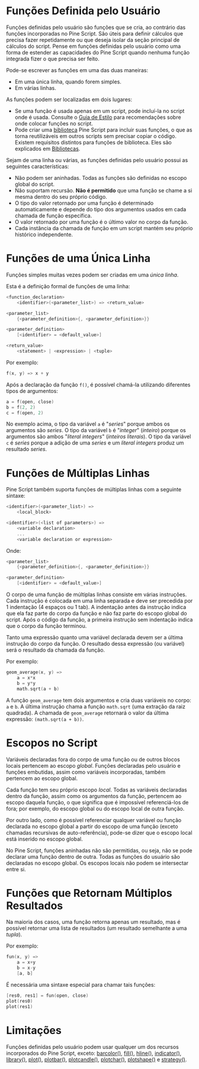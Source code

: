 
# Funções Definida pelo Usuário

Funções definidas pelo usuário são funções que se cria, ao contrário das funções incorporadas no Pine Script. São úteis para definir cálculos que precisa fazer repetidamente ou que deseja isolar da seção principal de cálculos do script. Pense em funções definidas pelo usuário como uma forma de estender as capacidades do Pine Script quando nenhuma função integrada fizer o que precisa ser feito.

Pode-se escrever as funções em uma das duas maneiras:

- Em uma única linha, quando forem simples.
- Em várias linhas.

As funções podem ser localizadas em dois lugares:

- Se uma função é usada apenas em um script, pode incluí-la no script onde é usada. Consulte o [Guia de Estilo](./000_style_guide.md) para recomendações sobre onde colocar funções no script.
- Pode criar uma [biblioteca](./000_library.md) Pine Script para incluir suas funções, o que as torna reutilizáveis em outros scripts sem precisar copiar o código. Existem requisitos distintos para funções de biblioteca. Eles são explicados em [Bibliotecas](./000_library.md).

Sejam de uma linha ou várias, as funções definidas pelo usuário possui as seguintes características:

- Não podem ser aninhadas. Todas as funções são definidas no escopo global do script.
- Não suportam recursão. __Não é permitido__ que uma função se chame a si mesma dentro do seu próprio código.
- O tipo do valor retornado por uma função é determinado automaticamente e depende do tipo dos argumentos usados em cada chamada de função específica.
- O valor retornado por uma função é o último valor no corpo da função.
- Cada instância da chamada de função em um script mantém seu próprio histórico independente.


# Funções de uma Única Linha

Funções simples muitas vezes podem ser criadas em uma _única linha_.

Esta é a definição formal de funções de uma linha:

```c
<function_declaration>
    <identifier>(<parameter_list>) => <return_value>

<parameter_list>
    {<parameter_definition>{, <parameter_definition>}}

<parameter_definition>
    [<identifier> = <default_value>]

<return_value>
    <statement> | <expression> | <tuple>
```

Por exemplo:

```c
f(x, y) => x + y
```

Após a declaração da função `f()`, é possível chamá-la utilizando diferentes tipos de argumentos:

```c
a = f(open, close)
b = f(2, 2)
c = f(open, 2)
```

No exemplo acima, o tipo da variável `a` é "_series_" porque ambos os argumentos são _series_. O tipo da variável `b` é "_integer_" (_inteiro_) porque os argumentos são ambos "_literal integers_" (_inteiros literais_). O tipo da variável `c` é _series_ porque a adição de uma _series_ e um _literal integers_ produz um resultado _series_.


# Funções de Múltiplas Linhas

Pine Script também suporta funções de múltiplas linhas com a seguinte sintaxe:

```c
<identifier>(<parameter_list>) =>
    <local_block>

<identifier>(<list of parameters>) =>
    <variable declaration>
    ...
    <variable declaration or expression>
```

Onde:

```c
<parameter_list>
    {<parameter_definition>{, <parameter_definition>}}

<parameter_definition>
    [<identifier> = <default_value>]
```

O corpo de uma função de múltiplas linhas consiste em várias instruções. Cada instrução é colocada em uma linha separada e deve ser precedida por 1 indentação (4 espaços ou 1 tab). A indentação antes da instrução indica que ela faz parte do corpo da função e não faz parte do escopo global do script. Após o código da função, a primeira instrução sem indentação indica que o corpo da função terminou.

Tanto uma expressão quanto uma variável declarada devem ser a última instrução do corpo da função. O resultado dessa expressão (ou variável) será o resultado da chamada da função.

Por exemplo:

```c
geom_average(x, y) =>
    a = x*x
    b = y*y
    math.sqrt(a + b)
```

A função `geom_average` tem dois argumentos e cria duas variáveis no corpo: `a` e `b`. A última instrução chama a função `math.sqrt` (uma extração da raiz quadrada). A chamada de `geom_average` retornará o valor da última expressão: `(math.sqrt(a + b))`.


# Escopos no Script

Variáveis declaradas fora do corpo de uma função ou de outros blocos locais pertencem ao escopo _global_. Funções declaradas pelo usuário e funções embutidas, assim como variáveis incorporadas, também pertencem ao escopo global.

Cada função tem seu próprio escopo _local_. Todas as variáveis declaradas dentro da função, assim como os argumentos da função, pertencem ao escopo daquela função, o que significa que é impossível referenciá-los de fora; por exemplo, do escopo global ou do escopo local de outra função.

Por outro lado, como é possível referenciar qualquer variável ou função declarada no escopo global a partir do escopo de uma função (exceto chamadas recursivas de auto-referência), pode-se dizer que o escopo local está inserido no escopo global.

No Pine Script, funções aninhadas não são permitidas, ou seja, não se pode declarar uma função dentro de outra. Todas as funções do usuário são declaradas no escopo global. Os escopos locais não podem se intersectar entre si.


# Funções que Retornam Múltiplos Resultados

Na maioria dos casos, uma função retorna apenas um resultado, mas é possível retornar uma lista de resultados (um resultado semelhante a uma _tupla_).

Por exemplo:

```c
fun(x, y) =>
    a = x+y
    b = x-y
    [a, b]
```

É necessária uma sintaxe especial para chamar tais funções:

```c
[res0, res1] = fun(open, close)
plot(res0)
plot(res1)
```


# Limitações

Funções definidas pelo usuário podem usar qualquer um dos recursos incorporados do Pine Script, exceto: [barcolor()](https://br.tradingview.com/pine-script-reference/v5/#fun_barcolor), [fill()](https://br.tradingview.com/pine-script-reference/v5/#fun_fill), [hline()](https://br.tradingview.com/pine-script-reference/v5/#fun_hline), [indicator()](https://br.tradingview.com/pine-script-reference/v5/#fun_indicator), [library()](https://br.tradingview.com/pine-script-reference/v5/#fun_library), [plot()](https://br.tradingview.com/pine-script-reference/v5/#fun_plot), [plotbar()](https://br.tradingview.com/pine-script-reference/v5/#fun_plotbar), [plotcandle()](https://br.tradingview.com/pine-script-reference/v5/#fun_plotcandle), [plotchar()](https://br.tradingview.com/pine-script-reference/v5/#fun_plotchar), [plotshape()](https://br.tradingview.com/pine-script-reference/v5/#fun_plotshape) e [strategy()](https://br.tradingview.com/pine-script-reference/v5/#fun_strategy).
